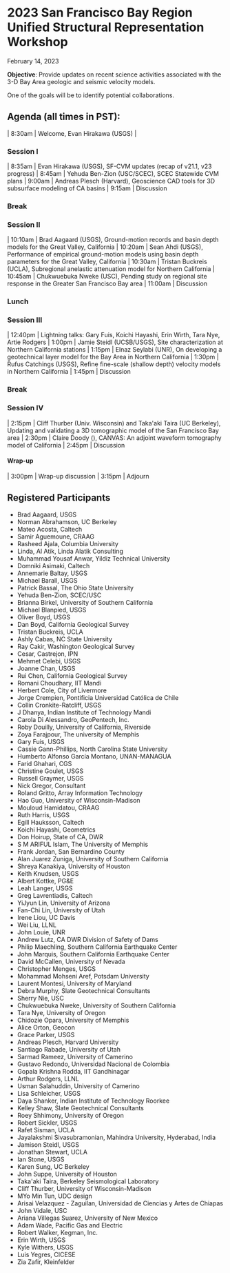 # 2023 San Francisco Bay Region Unified Structural Representation Workshop

February 14, 2023

**Objective**: Provide updates on recent science activities associated
with the 3-D Bay Area geologic and seismic velocity models.

One of the goals will be to identify potential collaborations.

## Agenda (all times in PST):

| 8:30am | Welcome, Evan Hirakawa (USGS) |

### Session I

| 8:35am | Evan Hirakawa (USGS), SF-CVM updates (recap of v21.1, v23 progress)
| 8:45am | Yehuda Ben-Zion (USC/SCEC), SCEC Statewide CVM plans
| 9:00am | Andreas Plesch (Harvard), Geoscience CAD tools for 3D subsurface modeling of CA basins
| 9:15am | Discussion

### Break

### Session II

| 10:10am | Brad Aagaard (USGS), Ground-motion records and basin depth models for the Great Valley, California
| 10:20am | Sean Ahdi (USGS), Performance of empirical ground-motion models using basin depth parameters for the Great Valley, California
| 10:30am | Tristan Buckreis (UCLA), Subregional anelastic attenuation model for Northern California
| 10:45am | Chukwuebuka Nweke (USC), Pending study on regional site response in the Greater San Francisco Bay area
| 11:00am | Discussion

### Lunch

### Session III

| 12:40pm | Lightning talks: Gary Fuis, Koichi Hayashi, Erin Wirth, Tara Nye, Artie Rodgers
| 1:00pm | Jamie Steidl (UCSB/USGS), Site characterization at Northern California stations
| 1:15pm | Elnaz Seylabi (UNR), On developing a geotechnical layer model for the Bay Area in Northern California
| 1:30pm | Rufus Catchings (USGS), Refine fine-scale (shallow depth) velocity models in Northern California
| 1:45pm | Discussion

### Break

### Session IV

| 2:15pm | Cliff Thurber (Univ. Wisconsin) and Taka'aki Taira (UC Berkeley), Updating and validating a 3D tomographic model of the San Francisco Bay area
| 2:30pm | Claire Doody (), CANVAS: An adjoint waveform tomography model of California
| 2:45pm | Discussion

#### Wrap-up

| 3:00pm | Wrap-up discussion
| 3:15pm | Adjourn

## Registered Participants

* Brad Aagaard, USGS
* Norman Abrahamson, UC Berkeley
* Mateo Acosta, Caltech
* Samir Aguemoune, CRAAG
* Rasheed Ajala, Columbia University
* Linda, Al Atik, Linda Alatik Consulting
* Muhammad Yousaf Anwar, Yildiz Technical University
* Domniki Asimaki, Caltech
* Annemarie Baltay, USGS
* Michael Barall, USGS
* Patrick Bassal, The Ohio State University
* Yehuda Ben-Zion, SCEC/USC
* Brianna Birkel, University of Southern California
* Michael Blanpied, USGS
* Oliver Boyd, USGS
* Dan	Boyd, California Geological Survey
* Tristan Buckreis, UCLA
* Ashly Cabas, NC State University
* Ray Cakir, Washington Geological Survey
* Cesar, Castrejon, IPN
* Mehmet Celebi, USGS
* Joanne Chan, USGS
* Rui Chen, California Geological Survey
* Romani Choudhary, IIT Mandi
* Herbert Cole, City of Livermore
* Jorge Crempien, Pontificia Universidad Católica de Chile 
* Collin Cronkite-Ratcliff, USGS
* J Dhanya, Indian Institute of Technology Mandi
* Carola Di Alessandro, GeoPentech, Inc.
* Roby Douilly, University of California, Riverside
* Zoya Farajpour, The university of Memphis
* Gary Fuis, USGS
* Cassie Gann-Phillips, North Carolina State University
* Humberto Alfonso García Montano, UNAN-MANAGUA
* Farid Ghahari, CGS
* Christine Goulet, USGS
* Russell Graymer, USGS
* Nick Gregor, Consultant
* Roland Gritto, Array Information Technology
* Hao Guo, University of Wisconsin-Madison
* Mouloud Hamidatou, CRAAG
* Ruth Harris, USGS
* Egill Hauksson, Caltech
* Koichi Hayashi, Geometrics
* Don Hoirup, State of CA, DWR
* S M ARIFUL Islam, The University of Memphis 
* Frank Jordan, San Bernardino County
* Alan Juarez Zuniga, University of Southern California
* Shreya Kanakiya, University of Houston
* Keith Knudsen, USGS
* Albert Kottke, PG&E
* Leah Langer, USGS
* Greg Lavrentiadis, Caltech
* YiJyun Lin, University of Arizona
* Fan-Chi Lin, University of Utah
* Irene Liou, UC Davis
* Wei Liu, LLNL
* John Louie, UNR
* Andrew Lutz, CA DWR Division of Safety of Dams
* Philip Maechling, Southern California Earthquake Center
* John Marquis, Southern California Earthquake Center
* David McCallen, University of Nevada
* Christopher Menges, USGS
* Mohammad Mohseni Aref, Potsdam University
* Laurent Montesi, University of Maryland
* Debra Murphy, Slate Geotechnical Consultants
* Sherry Nie, USC
* Chukwuebuka Nweke, University of Southern California
* Tara Nye, University of Oregon
* Chidozie Opara, University of Memphis
* Alice Orton, Geocon
* Grace Parker, USGS
* Andreas Plesch, Harvard University
* Santiago Rabade, University of Utah
* Sarmad Rameez, University of Camerino 
* Gustavo Redondo, Universidad Nacional de Colombia
* Gopala Krishna Rodda, IIT Gandhinagar
* Arthur Rodgers, LLNL
* Usman Salahuddin, University of Camerino
* Lisa Schleicher, USGS
* Daya Shanker, Indian Institute of Technology Roorkee
* Kelley Shaw, Slate Geotechnical Consultants
* Roey Shhimony, University of Oregon
* Robert Sickler, USGS
* Rafet Sisman, UCLA
* Jayalakshmi Sivasubramonian, Mahindra University, Hyderabad, India
* Jamison Steidl, USGS
* Jonathan Stewart, UCLA
* Ian Stone, USGS
* Karen Sung, UC Berkeley 
* John Suppe, University of Houston
* Taka'aki Taira, Berkeley Seismological Laboratory
* Cliff Thurber, University of Wisconsin-Madison 
* MYo Min Tun, UDC design
* Arisai Velazquez - Zaguilan, Universidad de Ciencias y Artes de Chiapas 
* John Vidale, USC
* Ariana Villegas Suarez, University of New Mexico
* Adam Wade, Pacific Gas and Electric
* Robert Walker, Kegman, Inc.
* Erin Wirth, USGS
* Kyle Withers, USGS
* Luis Yegres, CICESE
* Zia Zafir, Kleinfelder
